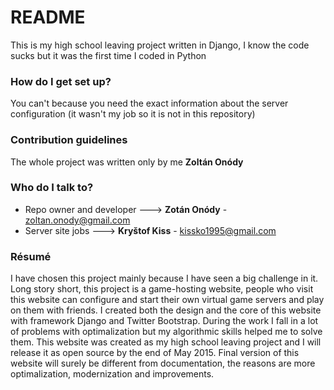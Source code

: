 # README #

This is my high school leaving project written in Django, I know the code sucks but it was the first time I coded in Python

### How do I get set up? ###

You can't because you need the exact information about the server configuration (it wasn't my job so it is not in this repository)


### Contribution guidelines ###

The whole project was written only by me **Zoltán Onódy**

### Who do I talk to? ###

* Repo owner and developer ---> **Zotán Onódy** - zoltan.onody@gmail.com
* Server site jobs ---> **Kryštof Kiss** - kissko1995@gmail.com 

### Résumé ###
I have chosen this project mainly because I have seen a big challenge in it. Long story short, this project is a game-hosting website, people who visit this website can configure and  start their own virtual game servers and play on them with friends. I created both the design and the core of this website with framework Django and Twitter Bootstrap. During the work I fall in a lot of problems with optimalization but my algorithmic skills helped me to solve them. 
This website was created as my high school leaving project and I will release it as open source by the end of May 2015.
Final version of this website will surely be different from documentation, the reasons are more optimalization, modernization and improvements.
